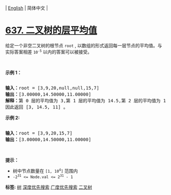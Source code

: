 | [English](README_EN.md) | 简体中文 |

# [637. 二叉树的层平均值](https://leetcode.cn/problems/average-of-levels-in-binary-tree)
<p>给定一个非空二叉树的根节点<meta charset="UTF-8" />&nbsp;<code>root</code>&nbsp;, 以数组的形式返回每一层节点的平均值。与实际答案相差&nbsp;<code>10<sup>-5</sup></code> 以内的答案可以被接受。</p>

<p>&nbsp;</p>

<p><strong>示例 1：</strong></p>

<p><img alt="" src="https://assets.leetcode.com/uploads/2021/03/09/avg1-tree.jpg" /></p>

<pre>
<strong>输入：</strong>root = [3,9,20,null,null,15,7]
<strong>输出：</strong>[3.00000,14.50000,11.00000]
<strong>解释：</strong>第 0 层的平均值为 3,第 1 层的平均值为 14.5,第 2 层的平均值为 11 。
因此返回 [3, 14.5, 11] 。
</pre>

<p><strong>示例 2:</strong></p>

<p><img alt="" src="https://assets.leetcode.com/uploads/2021/03/09/avg2-tree.jpg" /></p>

<pre>
<strong>输入：</strong>root = [3,9,20,15,7]
<strong>输出：</strong>[3.00000,14.50000,11.00000]
</pre>

<p>&nbsp;</p>

<p><strong>提示：</strong></p>

<p><meta charset="UTF-8" /></p>

<ul>
	<li>树中节点数量在&nbsp;<code>[1, 10<sup>4</sup>]</code> 范围内</li>
	<li><code>-2<sup>31</sup>&nbsp;&lt;= Node.val &lt;= 2<sup>31</sup>&nbsp;- 1</code></li>
</ul>

**标签:**  [树](https://leetcode.cn/tag/tree) [深度优先搜索](https://leetcode.cn/tag/depth-first-search) [广度优先搜索](https://leetcode.cn/tag/breadth-first-search) [二叉树](https://leetcode.cn/tag/binary-tree) 